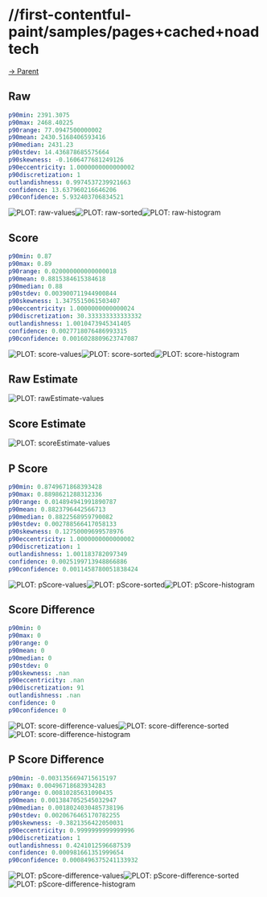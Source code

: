 
# //first-contentful-paint/samples/pages+cached+noadtech

[→ Parent](../..)


## Raw


```yaml
p90min: 2391.3075
p90max: 2468.40225
p90range: 77.0947500000002
p90mean: 2430.5168406593416
p90median: 2431.23
p90stdev: 14.436878685575664
p90skewness: -0.1606477681249126
p90eccentricity: 1.0000000000000002
p90discretization: 1
outlandishness: 0.9974537239921663
confidence: 13.637960216646206
p90confidence: 5.932403706834521

```

![PLOT: raw-values](./raw/values.svg)![PLOT: raw-sorted](./raw/sorted.svg)![PLOT: raw-histogram](./raw/histogram.svg)
## Score


```yaml
p90min: 0.87
p90max: 0.89
p90range: 0.020000000000000018
p90mean: 0.8815384615384618
p90median: 0.88
p90stdev: 0.003900711944900844
p90skewness: 1.3475515061503407
p90eccentricity: 1.0000000000000024
p90discretization: 30.333333333333332
outlandishness: 1.0010473945341405
confidence: 0.0027718076486993315
p90confidence: 0.0016028809623747087

```

![PLOT: score-values](./score/values.svg)![PLOT: score-sorted](./score/sorted.svg)![PLOT: score-histogram](./score/histogram.svg)
## Raw Estimate

![PLOT: rawEstimate-values](./rawEstimate/values.svg)
## Score Estimate

![PLOT: scoreEstimate-values](./scoreEstimate/values.svg)
## P Score


```yaml
p90min: 0.8749671868393428
p90max: 0.8898621288312336
p90range: 0.014894941991890787
p90mean: 0.8823796442566713
p90median: 0.8822568959790082
p90stdev: 0.002788566417058133
p90skewness: 0.12750009699578976
p90eccentricity: 1.0000000000000002
p90discretization: 1
outlandishness: 1.001183782097349
confidence: 0.0025199713948866886
p90confidence: 0.0011458780051838424

```

![PLOT: pScore-values](./pScore/values.svg)![PLOT: pScore-sorted](./pScore/sorted.svg)![PLOT: pScore-histogram](./pScore/histogram.svg)
## Score Difference


```yaml
p90min: 0
p90max: 0
p90range: 0
p90mean: 0
p90median: 0
p90stdev: 0
p90skewness: .nan
p90eccentricity: .nan
p90discretization: 91
outlandishness: .nan
confidence: 0
p90confidence: 0

```

![PLOT: score-difference-values](./score-difference/values.svg)![PLOT: score-difference-sorted](./score-difference/sorted.svg)![PLOT: score-difference-histogram](./score-difference/histogram.svg)
## P Score Difference


```yaml
p90min: -0.0031356694715615197
p90max: 0.00496718683934283
p90range: 0.00810285631090435
p90mean: 0.0013847052545032947
p90median: 0.0018024030485738196
p90stdev: 0.0020676465170782255
p90skewness: -0.3821356422050031
p90eccentricity: 0.9999999999999996
p90discretization: 1
outlandishness: 0.4241012596687539
confidence: 0.000981661351999654
p90confidence: 0.0008496375241133932

```

![PLOT: pScore-difference-values](./pScore-difference/values.svg)![PLOT: pScore-difference-sorted](./pScore-difference/sorted.svg)![PLOT: pScore-difference-histogram](./pScore-difference/histogram.svg)